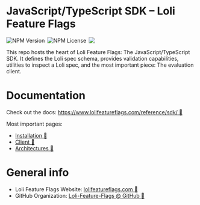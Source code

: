 # JavaScript/TypeScript SDK – Loli Feature Flags

<div style="display: flex; flex-direction: row; gap: 0.5em;">
    <img alt="NPM Version" src="https://img.shields.io/npm/v/%40loli-feature-flags%2Floli-sdk?label=NPM">
    <img alt="NPM License" src="https://img.shields.io/npm/l/%40loli-feature-flags%2Floli-sdk?label=License">
    <a href="https://codecov.io/gh/Loli-Feature-Flags/loli-sdk" > 
     <img src="https://codecov.io/gh/Loli-Feature-Flags/loli-sdk/graph/badge.svg?token=ZNGIXU4P45"/> 
    </a>
</div>

This repo hosts the heart of Loli Feature Flags: The JavaScript/TypeScript SDK.
It defines the Loli spec schema, provides validation capabilities, utilities
to inspect a Loli spec, and the most important piece: The evaluation client.

# Documentation

Check out the docs: [https://www.lolifeatureflags.com/reference/sdk/ 🔗](https://www.lolifeatureflags.com/reference/sdk/)

Most important pages:
- [Installation 🔗](https://www.lolifeatureflags.com/reference/sdk/installation.html)
- [Client 🔗](https://www.lolifeatureflags.com/reference/sdk/client/)
- [Architectures 🔗](https://www.lolifeatureflags.com/reference/sdk/architectures/)

# General info

- Loli Feature Flags Website: [lolifeatureflags.com 🔗](https://lolifeatureflags.com)
- GitHub Organization: [Loli-Feature-Flags @ GitHub 🔗](https://github.com/Loli-Feature-Flags/)
